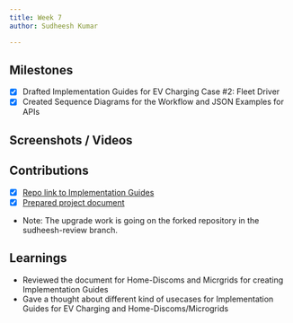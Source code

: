 ```yaml
---
title: Week 7
author: Sudheesh Kumar

---
```


## Milestones
- [x] Drafted Implementation Guides for EV Charging Case #2: Fleet Driver
- [x] Created Sequence Diagrams for the Workflow and JSON Examples for APIs

## Screenshots / Videos 

## Contributions
- [x] [Repo link to Implementation Guides](https://github.com/Sudheesh2609/DENT-Protocol/tree/sudheesh-draft/docs/implementation-guides)
- [x] [Prepared project document](https://charmed-skunk-f8c.notion.site/Beckn-Energy-Interface-188749d340424d0196639c47cc155d1e) 
- Note: The upgrade work is going on the forked repository in the sudheesh-review branch.
  
## Learnings
- Reviewed the document for Home-Discoms and Micrgrids for creating Implementation Guides
- Gave a thought about different kind of usecases for Implementation Guides for EV Charging and Home-Discoms/Microgrids 
